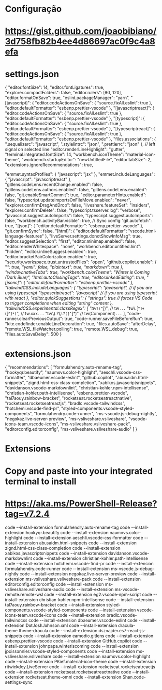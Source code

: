 # Configuração

# https://gist.github.com/joaobibiano/3d758fb82b4ee4d86697ac0f9c4a8efa

# settings.json

{
  "editor.fontSize": 14,
  "editor.fontLigatures": true,
  "explorer.compactFolders": false,
  "editor.rulers": [80, 120],
  "editor.formatOnSave": true,
  "eslint.packageManager": "yarn",
  "[javascript]": {
    "editor.codeActionsOnSave": {
      "source.fixAll.eslint": true
    },
    "editor.defaultFormatter": "esbenp.prettier-vscode"
  },
  "[javascriptreact]": {
    "editor.codeActionsOnSave": {
      "source.fixAll.eslint": true
    },
    "editor.defaultFormatter": "esbenp.prettier-vscode"
  },
  "[typescript]": {
    "editor.codeActionsOnSave": {
      "source.fixAll.eslint": true
    },
    "editor.defaultFormatter": "esbenp.prettier-vscode"
  },
  "[typescriptreact]": {
    "editor.codeActionsOnSave": {
      "source.fixAll.eslint": true
    },
    "editor.defaultFormatter": "esbenp.prettier-vscode"
  },
  "files.associations": {
    ".sequelizerc": "javascript",
    ".stylelintrc": "json",
    ".prettierrc": "json"
  },
  // left signal on selected line
  "editor.renderLineHighlight": "gutter",
  "terminal.integrated.fontSize": 14,
  "workbench.iconTheme": "material-icon-theme",
  "workbench.startupEditor": "newUntitledFile",
  "editor.tabSize": 2,
  "extensions.ignoreRecommendations": true,

  "emmet.syntaxProfiles": {
    "javascript": "jsx"
  },
  "emmet.includeLanguages": {
    "javascript": "javascriptreact"
  },
  "gitlens.codeLens.recentChange.enabled": false,
  "gitlens.codeLens.authors.enabled": false,
  "gitlens.codeLens.enabled": false,
  "git.enableSmartCommit": true,
  "editor.parameterHints.enabled": false,
  "typescript.updateImportsOnFileMove.enabled": "never",
  "explorer.confirmDragAndDrop": false,
  "liveshare.featureSet": "insiders",
  "explorer.confirmDelete": false,
  "typescript.tsserver.log": "verbose",
  "javascript.suggest.autoImports": false,
  "typescript.suggest.autoImports": false,
  "workbench.activityBar.visible": true,
  // Sync config
  "git.autofetch": true,
  "[json]": {
    "editor.defaultFormatter": "esbenp.prettier-vscode"
  },
  "git.confirmSync": false,
  "[html]": {
    "editor.defaultFormatter": "vscode.html-language-features"
  },
  "liveServer.settings.donotShowInfoMsg": true,
  "editor.suggestSelection": "first",
  "editor.minimap.enabled": false,
  "editor.renderWhitespace": "none",
  "workbench.editor.untitled.hint": "hidden",
  "editor.inlineSuggest.enabled": true,
  "editor.bracketPairColorization.enabled": true,
  "security.workspace.trust.untrustedFiles": "open",
  "github.copilot.enable": {
    "*": true,
    "yaml": false,
    "plaintext": true,
    "markdown": true
  },
  "window.nativeTabs": true,
  "workbench.colorTheme": "Winter is Coming (Dark Blue)",
  "html.autoClosingTags": true,
  "editor.linkedEditing": true,
  "[jsonc]": {
    "editor.defaultFormatter": "esbenp.prettier-vscode"
  },
  "tailwindCSS.includeLanguages": {
    "typescript": "javascript", // if you are using typescript
    "typescriptreact": "javascript" // if you are using typescript with react
  },
  "editor.quickSuggestions": {
    "strings": true // forces VS Code to trigger completions when editing "string" content
  },
  "tailwindCSS.experimental.classRegex": [
    "tw`([^`]*)", // tw`...`
    "tw\\.[^`]+`([^`]*)`", // tw.xxx<xxx>`...`
    "tw\\(.*?\\).*?`([^`]*)" // tw(Component)<xxx>`...`
  ],
  "code-runner.clearPreviousOutput": true,
  "code-runner.saveFileBeforeRun": true,
  "kite.codefinder.enableLineDecoration": true,
  "files.autoSave": "afterDelay",
  "remote.WSL.fileWatcher.polling": true,
  "remote.WSL.debug": true,
  "files.autoSaveDelay": 500
}

# extensions.json

{
  "recommendations": [
    "formulahendry.auto-rename-tag",
    "hookyqr.beautify",
    "naumovs.color-highlight",
    "aeschli.vscode-css-formatter",
    "dbaeumer.vscode-eslint",
    "github.copilot",
    "abusaidm.html-snippets",
    "zignd.html-css-class-completion",
    "xabikos.javascriptsnippets",
    "davidanson.vscode-markdownlint",
    "christian-kohler.npm-intellisense",
    "christian-kohler.path-intellisense",
    "esbenp.prettier-vscode",
    "tal7aouy.rainbow-bracket",
    "rocketseat.rocketseatreactnative",
    "rocketseat.rocketseatreactjs",
    "bradlc.vscode-tailwindcss",
    "hotchemi.vscode-find-pr",
    "styled-components.vscode-styled-components",
    "formulahendry.code-runner",
    "ms-vscode.js-debug-nightly",
    "negokaz.live-server-preview",
    "ms-vsliveshare.vsliveshare",
    "vscode-icons-team.vscode-icons",
    "ms-vsliveshare.vsliveshare-pack",
    "editorconfig.editorconfig",
    "ms-vsliveshare.vsliveshare-audio"
  ]
}

# Extensions

# Copy and paste into your integrated terminal to install

# https://aka.ms/PowerShell-Release?tag=v7.2.4

code --install-extension formulahendry.auto-rename-tag
code --install-extension hookyqr.beautify
code --install-extension naumovs.color-highlight
code --install-extension aeschli.vscode-css-formatter
code --install-extension abusaidm.html-snippets
code --install-extension zignd.html-css-class-completion
code --install-extension xabikos.javascriptsnippets
code --install-extension davidanson.vscode-markdownlint
code --install-extension christian-kohler.path-intellisense
code --install-extension hotchemi.vscode-find-pr
code --install-extension formulahendry.code-runner
code --install-extension ms-vscode.js-debug-nightly
code --install-extension negokaz.live-server-preview
code --install-extension ms-vsliveshare.vsliveshare-pack
code --install-extension editorconfig.editorconfig
code --install-extension ms-vsliveshare.vsliveshare-audio
code --install-extension ms-vscode-remote.remote-wsl
code --install-extension eg2.vscode-npm-script
code --install-extension christian-kohler.npm-intellisense
code --install-extension tal7aouy.rainbow-bracket
code --install-extension styled-components.vscode-styled-components
code --install-extension vscode-icons-team.vscode-icons
code --install-extension bradlc.vscode-tailwindcss
code --install-extension dbaeumer.vscode-eslint
code --install-extension DotJoshJohnson.xml
code --install-extension dracula-theme.theme-dracula
code --install-extension dsznajder.es7-react-js-snippets
code --install-extension eamodio.gitlens
code --install-extension esbenp.prettier-vscode
code --install-extension GitHub.copilot
code --install-extension johnpapa.winteriscoming
code --install-extension jpoissonnier.vscode-styled-components
code --install-extension ms-vsliveshare.vsliveshare
code --install-extension naumovs.color-highlight
code --install-extension PKief.material-icon-theme
code --install-extension ritwickdey.LiveServer
code --install-extension rocketseat.rocketseatreactjs
code --install-extension rocketseat.rocketseatreactnative
code --install-extension rocketseat.theme-omni
code --install-extension Shan.code-settings-sync